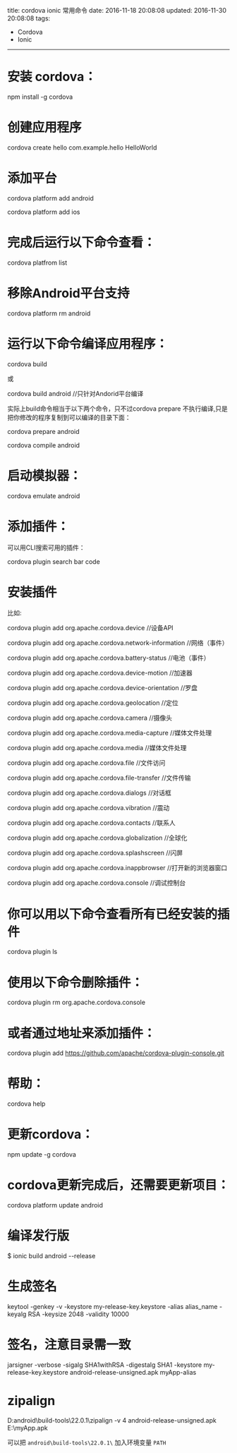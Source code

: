 title: cordova ionic 常用命令
date: 2016-11-18 20:08:08
updated: 2016-11-30 20:08:08
tags:
- Cordova
- Ionic
---

# 安装 cordova：

npm install -g cordova

# 创建应用程序

cordova create hello com.example.hello HelloWorld 

# 添加平台

cordova platform add android

cordova platform add ios

<!--more-->

# 完成后运行以下命令查看：

cordova platfrom list

# 移除Android平台支持

cordova platform rm android

# 运行以下命令编译应用程序：

cordova build

或

cordova build android  //只针对Andorid平台编译

实际上build命令相当于以下两个命令，只不过cordova prepare 不执行编译,只是把你修改的程序复制到可以编译的目录下面：

cordova prepare android  

cordova compile android

# 启动模拟器：

cordova emulate android

# 添加插件：

可以用CLI搜索可用的插件：

cordova plugin search bar code

# 安装插件

比如:

cordova plugin add org.apache.cordova.device                   //设备API

cordova plugin add org.apache.cordova.network-information  //网络（事件）

cordova plugin add org.apache.cordova.battery-status      //电池（事件）

cordova plugin add org.apache.cordova.device-motion     //加速器

cordova plugin add org.apache.cordova.device-orientation     //罗盘

cordova plugin add org.apache.cordova.geolocation         //定位

cordova plugin add org.apache.cordova.camera                 //摄像头

cordova plugin add org.apache.cordova.media-capture     //媒体文件处理

cordova plugin add org.apache.cordova.media                   //媒体文件处理

cordova plugin add org.apache.cordova.file                        //文件访问

cordova plugin add org.apache.cordova.file-transfer          //文件传输

cordova plugin add org.apache.cordova.dialogs                 //对话框

cordova plugin add org.apache.cordova.vibration              //震动

cordova plugin add org.apache.cordova.contacts               //联系人

cordova plugin add org.apache.cordova.globalization       //全球化

cordova plugin add org.apache.cordova.splashscreen       //闪屏

cordova plugin add org.apache.cordova.inappbrowser             //打开新的浏览器窗口

cordova plugin add org.apache.cordova.console                //调试控制台

# 你可以用以下命令查看所有已经安装的插件

cordova plugin ls

# 使用以下命令删除插件：

cordova plugin rm org.apache.cordova.console    

# 或者通过地址来添加插件：

cordova plugin add https://github.com/apache/cordova-plugin-console.git

# 帮助：

cordova help

# 更新cordova：

npm update -g cordova

# cordova更新完成后，还需要更新项目：

cordova platform update android

# 编译发行版
$ ionic build android --release
# 生成签名
keytool -genkey -v -keystore my-release-key.keystore -alias alias_name -keyalg RSA -keysize 2048 -validity 10000
# 签名，注意目录需一致
jarsigner -verbose -sigalg SHA1withRSA -digestalg SHA1 -keystore my-release-key.keystore android-release-unsigned.apk myApp-alias
# zipalign
D:android\build-tools\22.0.1\zipalign -v 4 android-release-unsigned.apk E:\myApp.apk

可以把 `android\build-tools\22.0.1\` 加入环境变量 `PATH` 
